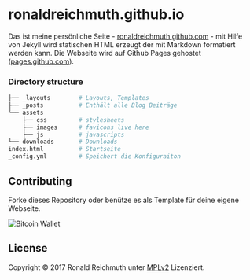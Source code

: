 # ronaldreichmuth.github.io


Das ist meine persönliche Seite - [ronaldreichmuth.github.com](https://ronaldreichmuth.github.io) - mit Hilfe von Jekyll wird statischen HTML erzeugt der mit Markdown formatiert werden kann. Die Webseite wird auf Github Pages gehostet ([pages.github.com](https://pages.github.com)).


### Directory structure

~~~bash
├── _layouts        # Layouts, Templates
├── _posts          # Enthält alle Blog Beiträge
└── assets
    ├── css         # stylesheets
    ├── images      # favicons live here
    ├── js          # javascripts
└── downloads       # Downloads
index.html          # Startseite  
_config.yml         # Speichert die Konfiguraiton
~~~


## Contributing

Forke dieses Repository oder benütze es als Template für deine eigene Webseite.

![](https://ronaldreichmuth.github.io/assets/images/bitcoin.png "Bitcoin Wallet")


## License

Copyright © 2017 Ronald Reichmuth unter [MPLv2](https://github.com/ronaldreichmuth/ronaldreichmuth.github.io/blob/master/LICENSE.md)  Lizenziert.
